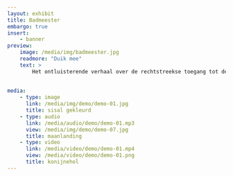 ```yaml
---
layout: exhibit
title: Badmeester
embargo: true
insert:
    - banner
preview: 
    image: /media/img/badmeester.jpg
    readmore: "Duik mee"
    text: >
        Het ontluisterende verhaal over de rechtstreekse toegang tot de zee.
        
        
media:
    - type: image
      link: /media/img/demo/demo-01.jpg
      title: sisal gekleurd
    - type: audio
      link: /media/audio/demo/demo-01.mp3
      view: /media/img/demo/demo-07.jpg
      title: maanlanding
    - type: video
      link: /media/video/demo/demo-01.mp4
      view: /media/video/demo/demo-01.png
      title: konijnehol
---
```

